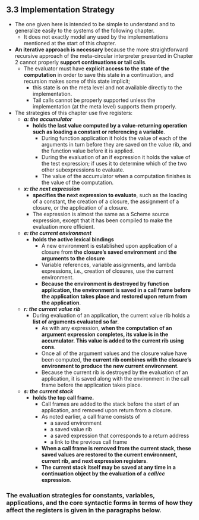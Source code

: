 ## 3.3 Implementation Strategy
- The one given here is intended to be simple to understand and to generalize easily to the systems of the following chapter.
    - It does not exactly model any used by the implementations mentioned at the start of this chapter.
- **An iterative approach is necessary** because the more straightforward recursive approach of the meta-circular interpreter presented in Chapter 2 cannot properly **support continuations or tail calls**.
    - The evaluator must have **explicit access to the state of the computation** in order to save this state in a continuation, and recursion makes some of this state implicit;
        - this state is on the meta level and not available directly to the implementation.
        - Tail calls cannot be properly supported unless the implementation (at the meta level) supports them properly.
- The strategies of this chapter use five registers:
  - ***a: the accumulator***
    - **holds the last value computed by a value-returning operation such as loading a constant or referencing a variable**.
        - During function application it holds the value of each of the arguments in turn before they are saved on the value rib, and the function value before it is applied.
        - During the evaluation of an if expression it holds the value of the test expression; if uses it to determine which of the two other subexpressions to evaluate.
        - The value of the accumulator when a computation finishes is the value of the computation.
  - ***x: the next expression***
    - **specifies the next expression to evaluate**, such as the loading of a constant, the creation of a closure, the assignment of a closure, or the application of a closure.
    - The expression is almost the same as a Scheme source expression, except that it has been compiled to make the evaluation more efficient.
  - ***e: the current environment***
    - **holds the active lexical bindings**
        - A new environment is established upon application of a closure from **the closure’s saved environment** and **the arguments to the closure**
        - Variable references, variable assignments, and lambda expressions, i.e., creation of closures, use the current environment.
        - **Because the environment is destroyed by function application, the environment is saved in a call frame before the application takes place and restored upon return from the application**. 
  - ***r: the current value rib***
    - During evaluation of an application, the current value rib holds a **list of arguments evaluated so far**.
        - As with any expression, **when the computation of an argument expression completes, its value is in the accumulator. This value is added to the current rib using cons**.
        - Once all of the argument values and the closure value have been computed, **the current rib combines with the closure’s environment to produce the new current environment**.
        - Because the current rib is destroyed by the evaluation of an application, it is saved along with the environment in the call frame before the application takes place.
  - ***s: the current stack***
    - **holds the top call frame.**
        - Call frames are added to the stack before the start of an application, and removed upon return from a closure.
        - As noted earlier, a call frame consists of
            - a saved environment
            - a saved value rib
            - a saved expression that corresponds to a return address
            - a link to the previous call frame
        - **When a call frame is removed from the current stack, these saved values are restored to the current environment, current rib, and next expression registers**.
        - **The current stack itself may be saved at any time in a continuation object by the evaluation of a** ***call/cc*** **expression**.

### The evaluation strategies for constants, variables, applications, and the core syntactic forms in terms of how they affect the registers is given in the paragraphs below.

